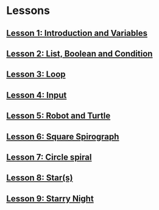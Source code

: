 

# Lessons

## [Lesson 1: Introduction and Variables](./lessons/01/index.md)

## [Lesson 2: List, Boolean and Condition](./lessons/02/index.md)

## [Lesson 3: Loop ](./lessons/03/index.md)

## [Lesson 4: Input](./lessons/04/index.md)

## [Lesson 5: Robot and Turtle](./lessons/05/index.md)

## [Lesson 6: Square Spirograph](./lessons/06/index.md)

## [Lesson 7: Circle spiral](./lessons/07/index.md)

## [Lesson 8: Star(s)](./lessons/08/index.md)

## [Lesson 9: Starry Night]()


